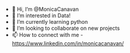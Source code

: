 - 👋 Hi, I’m @MonicaCanavan
- 👀 I’m interested in Data!
- 🌱 I’m currently learning python
- 💞️ I’m looking to collaborate on new projects
- 📫 How to connect with me - https://www.linkedin.com/in/monicacanavan/

<!---
MonicaCanavan/MonicaCanavan is a ✨ special ✨ repository because its `README.md` (this file) appears on your GitHub profile.
You can click the Preview link to take a look at your changes.
--->
